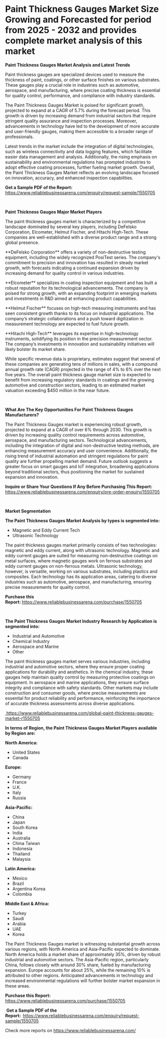 <p><h1>Paint Thickness Gauges Market Size Growing and Forecasted for period from 2025 - 2032 and provides complete market analysis of this market</h1></p><p><strong>Paint Thickness Gauges Market Analysis and Latest Trends</strong></p>
<p><p>Paint thickness gauges are specialized devices used to measure the thickness of paint, coatings, or other surface finishes on various substrates. These gauges play a crucial role in industries such as automotive, aerospace, and manufacturing, where precise coating thickness is essential for quality control, performance, and compliance with industry standards.</p><p>The Paint Thickness Gauges Market is poised for significant growth, projected to expand at a CAGR of 5.7% during the forecast period. This growth is driven by increasing demand from industrial sectors that require stringent quality assurance and inspection processes. Moreover, advancements in technology have led to the development of more accurate and user-friendly gauges, making them accessible to a broader range of professionals.</p><p>Latest trends in the market include the integration of digital technologies, such as wireless connectivity and data logging features, which facilitate easier data management and analysis. Additionally, the rising emphasis on sustainability and environmental regulations has prompted industries to adopt effective coating processes, further fueling market growth. Overall, the Paint Thickness Gauges Market reflects an evolving landscape focused on innovation, accuracy, and enhanced inspection capabilities.</p></p>
<p><strong>Get a Sample PDF of the Report:&nbsp;</strong> <a href="https://www.reliablebusinessarena.com/enquiry/request-sample/1550705?utm_campaign=3498&utm_medium=2&utm_source=Github&utm_content=ia&utm_term=08042025&utm_id=paint-thickness-gauges">https://www.reliablebusinessarena.com/enquiry/request-sample/1550705</a></p>
<p>&nbsp;</p>
<p><strong>Paint Thickness Gauges Major Market Players</strong></p>
<p><p>The paint thickness gauges market is characterized by a competitive landscape dominated by several key players, including DeFelsko Corporation, Elcometer, Helmut Fischer, and Hitachi High-Tech. These companies are well-established with a diverse product range and a strong global presence.</p><p>**DeFelsko Corporation** offers a variety of non-destructive testing equipment, including the widely recognized PosiTest series. The company's commitment to precision and innovation has resulted in steady market growth, with forecasts indicating a continued expansion driven by increasing demand for quality control in various industries.</p><p>**Elcometer** specializes in coating inspection equipment and has built a robust reputation for its technological advancements. The company is poised for strong growth, with an expanding footprint in emerging markets and investments in R&D aimed at enhancing product capabilities.</p><p>**Helmut Fischer** focuses on high-tech measuring instruments and has seen consistent growth thanks to its focus on industrial applications. The company’s strategic collaborations and a push toward digitization in measurement technology are expected to fuel future growth.</p><p>**Hitachi High-Tech** leverages its expertise in high-technology instruments, solidifying its position in the precision measurement sector. The company’s investments in innovation and sustainability initiatives will likely bolster its market share.</p><p>While specific revenue data is proprietary, estimates suggest that several of these companies are generating tens of millions in sales, with a compound annual growth rate (CAGR) projected in the range of 4% to 6% over the next five years. The overall paint thickness gauge market size is expected to benefit from increasing regulatory standards in coatings and the growing automotive and construction sectors, leading to an estimated market valuation exceeding $450 million in the near future.</p></p>
<p>&nbsp;</p>
<p><strong>What Are The Key Opportunities For Paint Thickness Gauges Manufacturers?</strong></p>
<p><p>The Paint Thickness Gauges market is experiencing robust growth, projected to expand at a CAGR of over 6% through 2030. This growth is driven by increasing quality control requirements across automotive, aerospace, and manufacturing sectors. Technological advancements, including the integration of digital and non-destructive testing methods, are enhancing measurement accuracy and user convenience. Additionally, the rising trend of industrial automation and stringent regulations for paint quality are further propelling market demand. Future outlook suggests a greater focus on smart gauges and IoT integration, broadening applications beyond traditional sectors, thus positioning the market for sustained expansion and innovation.</p></p>
<p><strong>Inquire or Share Your Questions If Any Before Purchasing This Report:</strong> <a href="https://www.reliablebusinessarena.com/enquiry/pre-order-enquiry/1550705?utm_campaign=3498&utm_medium=2&utm_source=Github&utm_content=ia&utm_term=08042025&utm_id=paint-thickness-gauges">https://www.reliablebusinessarena.com/enquiry/pre-order-enquiry/1550705</a></p>
<p>&nbsp;</p>
<p><strong>Market Segmentation</strong></p>
<p><strong>The Paint Thickness Gauges Market Analysis by types is segmented into:</strong></p>
<p><ul><li>Magnetic and Eddy Current Tech</li><li>Ultrasonic Technology</li></ul></p>
<p><p>The paint thickness gauges market primarily consists of two technologies: magnetic and eddy current, along with ultrasonic technology. Magnetic and eddy current gauges are suited for measuring non-destructive coatings on metal surfaces, where magnetic gauges work on ferrous substrates and eddy current gauges on non-ferrous metals. Ultrasonic technology, however, is versatile, working on various substrates, including plastics and composites. Each technology has its application areas, catering to diverse industries such as automotive, aerospace, and manufacturing, ensuring precise measurements for quality control.</p></p>
<p><strong>Purchase this Report:&nbsp;</strong><a href="https://www.reliablebusinessarena.com/purchase/1550705?utm_campaign=3498&utm_medium=2&utm_source=Github&utm_content=ia&utm_term=08042025&utm_id=paint-thickness-gauges">https://www.reliablebusinessarena.com/purchase/1550705</a></p>
<p>&nbsp;</p>
<p><strong>The Paint Thickness Gauges Market Industry Research by Application is segmented into:</strong></p>
<p><ul><li>Industrial and Automotive</li><li>Chemical Industry</li><li>Aerospace and Marine</li><li>Other</li></ul></p>
<p><p>The paint thickness gauges market serves various industries, including industrial and automotive sectors, where they ensure proper coating applications for durability and aesthetics. In the chemical industry, these gauges help maintain quality control by measuring protective coatings on equipment. In aerospace and marine applications, they ensure surface integrity and compliance with safety standards. Other markets may include construction and consumer goods, where precise measurements are essential for product reliability and performance, reinforcing the importance of accurate thickness assessments across diverse applications.</p></p>
<p><a href="https://www.reliablebusinessarena.com/global-paint-thickness-gauges-market-r1550705?utm_campaign=3498&utm_medium=2&utm_source=Github&utm_content=ia&utm_term=08042025&utm_id=paint-thickness-gauges">&nbsp;https://www.reliablebusinessarena.com/global-paint-thickness-gauges-market-r1550705</a></p>
<p><strong>In terms of Region, the Paint Thickness Gauges Market Players available by Region are:</strong></p>
<p>
    <p> <strong> North America: </strong>
        <ul>
            <li>United States</li>
            <li>Canada</li>
        </ul>
        </p> 
    <p> <strong> Europe: </strong>
        <ul>
            <li>Germany</li>
            <li>France</li>
            <li>U.K.</li>
            <li>Italy</li>
            <li>Russia</li>
        </ul>
        </p> 
    <p> <strong> Asia-Pacific: </strong>
        <ul>
            <li>China</li>
            <li>Japan</li>
            <li>South Korea</li>
            <li>India</li>
            <li>Australia</li>
            <li>China Taiwan</li>
            <li>Indonesia</li>
            <li>Thailand</li>
            <li>Malaysia</li>
        </ul>
        </p> 
    <p> <strong> Latin America: </strong>
        <ul>
            <li>Mexico</li>
            <li>Brazil</li>
            <li>Argentina Korea</li>
            <li>Colombia</li>
        </ul>
        </p> 
    <p> <strong> Middle East & Africa: </strong>
        <ul>
            <li>Turkey</li>
            <li>Saudi</li>
            <li>Arabia</li>
            <li>UAE</li>
            <li>Korea</li>
        </ul>
    </p>
    </p>
<p><p>The Paint Thickness Gauges market is witnessing substantial growth across various regions, with North America and Asia-Pacific expected to dominate. North America holds a market share of approximately 35%, driven by robust industrial and automotive sectors. The Asia-Pacific region, particularly China, follows closely with around 30% share, fueled by manufacturing expansion. Europe accounts for about 25%, while the remaining 10% is attributed to other regions. Anticipated advancements in technology and increased environmental regulations will further bolster market expansion in these areas.</p></p>
<p><strong>Purchase this Report: </strong><a href="https://www.reliablebusinessarena.com/purchase/1550705?utm_campaign=3498&utm_medium=2&utm_source=Github&utm_content=ia&utm_term=08042025&utm_id=paint-thickness-gauges">https://www.reliablebusinessarena.com/purchase/1550705</a></p>
<p>&nbsp;<strong>Get a Sample PDF of the Report:&nbsp;&nbsp;</strong><a href="https://www.reliablebusinessarena.com/enquiry/request-sample/1550705?utm_campaign=3498&utm_medium=2&utm_source=Github&utm_content=ia&utm_term=08042025&utm_id=paint-thickness-gauges">https://www.reliablebusinessarena.com/enquiry/request-sample/1550705</a></p>
<p><strong></strong></p>
<p>Check more reports on <a href="https://www.reliablebusinessarena.com/?utm_campaign=3498&utm_medium=2&utm_source=Github&utm_content=ia&utm_term=08042025&utm_id=paint-thickness-gauges">https://www.reliablebusinessarena.com/</a></p>